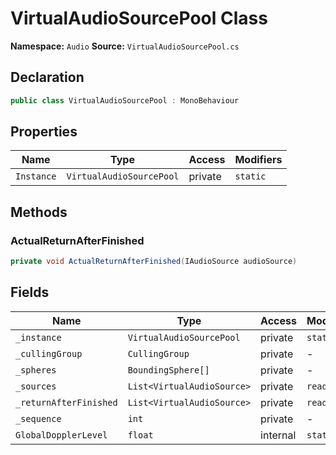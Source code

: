 # VirtualAudioSourcePool Class

**Namespace:** `Audio`
**Source:** `VirtualAudioSourcePool.cs`

## Declaration

```csharp
public class VirtualAudioSourcePool : MonoBehaviour
```

## Properties

| Name | Type | Access | Modifiers |
|------|------|--------|-----------|
| `Instance` | `VirtualAudioSourcePool` | private | `static` |

## Methods

### ActualReturnAfterFinished

```csharp
private void ActualReturnAfterFinished(IAudioSource audioSource)
```

## Fields

| Name | Type | Access | Modifiers |
|------|------|--------|-----------|
| `_instance` | `VirtualAudioSourcePool` | private | `static` |
| `_cullingGroup` | `CullingGroup` | private | - |
| `_spheres` | `BoundingSphere[]` | private | - |
| `_sources` | `List<VirtualAudioSource>` | private | `readonly` |
| `_returnAfterFinished` | `List<VirtualAudioSource>` | private | `readonly` |
| `_sequence` | `int` | private | - |
| `GlobalDopplerLevel` | `float` | internal | `static` |

